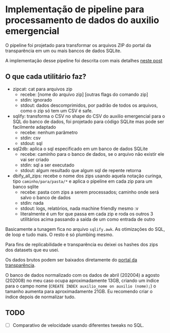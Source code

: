 # Implementação de pipeline para processamento de dados do auxilio emergencial

O pipeline foi projetado para transformar os arquivos ZIP do portal da transparência em um ou mais bancos de dados SQLite.

A implementação desse pipeline foi descrita com mais detalhes [neste post](https://blog-do-lucao.vercel.app/post/auxilio-emergencial/)

## O que cada utilitário faz?

- zipcat: cat para arquivos zip 
  - recebe: [nome do arquivo zip] [outras flags do comando zip]
  - stdin: ignorado
  - stdout: dados descomprimidos, por padrão de todos os arquivos, como o zip só tem um CSV é safe.
- sqlify: transforma o CSV no shape do CSV do auxilio emergencial para o SQL do banco de dados, foi projetado para código SQLite mas pode ser facilmente adaptado
  - recebe: nenhum parâmetro
  - stdin: csv
  - stdout: sql
- sql2db: aplica o sql especificado em um banco de dados SQLite
  - recebe: caminho para o banco de dados, se o arquivo não existir ele vai ser criado
  - stdin: sql a ser executado
  - stdout: algum resultado que algum sql de repente retorna
- dbify_all_zips: recebe o nome dos zips usando aquela notação curinga, tipo `caminho/para/pasta/*` e aplica o pipeline em cada zip para um banco sqlite
  - recebe: pasta com zips a serem processados; caminho onde será salvo o banco de dados
  - stdin: nada
  - stdout: logs, relatórios, nada machine friendly mesmo :v
  - literalmente é um for que passa em cada zip e roda os outros 3 utilitários acima passando a saída de um como entrada de outro

Basicamente a tunagem fica no arquivo `sqlify.awk`. As otimizações do SQL, de loop e tudo mais. O resto é só plumbing mesmo.

Para fins de replicabilidade e transparência eu deixei os hashes dos zips dos datasets que eu usei.

Os dados brutos podem ser baixados diretamente do [portal da transparência](http://www.portaltransparencia.gov.br/pagina-interna/603519-download-de-dados-auxilio-emergencial).

O banco de dados normalizado com os dados de abril (202004) a agosto (202008) no meu caso ocupa aproximadamente 13GB, criando um índice para o campo nome (`CREATE INDEX auxilio_nome on auxilio (nome);`) o tamanho aumenta para aproximadamente 21GB. Eu recomendo criar o índice depois de normalizar tudo.
 
## TODO
- [ ] Comparativo de velocidade usando diferentes tweaks no SQL.
